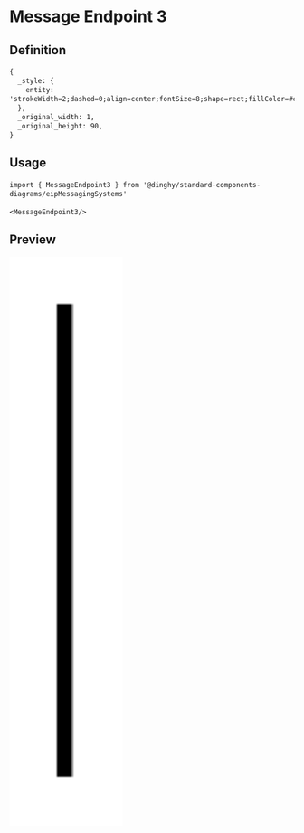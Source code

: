 # Message Endpoint 3

## Definition

```
{
  _style: { 
    entity: 'strokeWidth=2;dashed=0;align=center;fontSize=8;shape=rect;fillColor=#c0f5a9;strokeColor=#000000;html=1;',
  },
  _original_width: 1,
  _original_height: 90,
}
```

## Usage

```
import { MessageEndpoint3 } from '@dinghy/standard-components-diagrams/eipMessagingSystems'

<MessageEndpoint3/>
```

## Preview

<img src="./message-endpoint-3.png" width="200"/>
